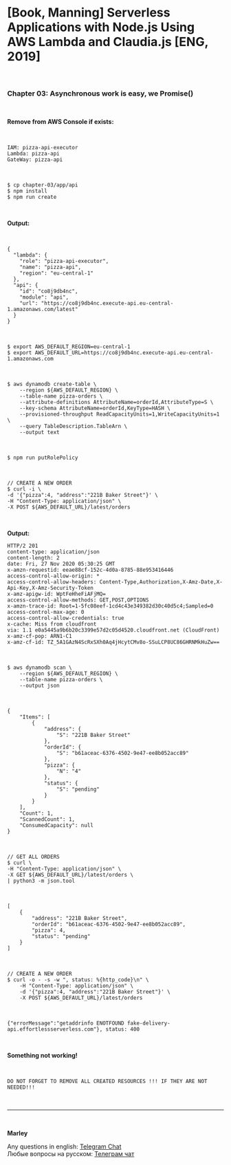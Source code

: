 # [Book, Manning] Serverless Applications with Node.js Using AWS Lambda and Claudia.js [ENG, 2019]

<br/>

### Chapter 03: Asynchronous work is easy, we Promise()

<br/>

**Remove from AWS Console if exists:**

<br/>

```
IAM: pizza-api-executor
Lambda: pizza-api
GateWay: pizza-api
```

<br/>

    $ cp chapter-03/app/api
    $ npm install
    $ npm run create

<br/>

**Output:**

<br/>

```
{
  "lambda": {
    "role": "pizza-api-executor",
    "name": "pizza-api",
    "region": "eu-central-1"
  },
  "api": {
    "id": "co8j9db4nc",
    "module": "api",
    "url": "https://co8j9db4nc.execute-api.eu-central-1.amazonaws.com/latest"
  }
}
```

<br/>

    $ export AWS_DEFAULT_REGION=eu-central-1
    $ export AWS_DEFAULT_URL=https://co8j9db4nc.execute-api.eu-central-1.amazonaws.com

<br/>

    $ aws dynamodb create-table \
        --region ${AWS_DEFAULT_REGION} \
        --table-name pizza-orders \
        --attribute-definitions AttributeName=orderId,AttributeType=S \
        --key-schema AttributeName=orderId,KeyType=HASH \
        --provisioned-throughput ReadCapacityUnits=1,WriteCapacityUnits=1 \
        --query TableDescription.TableArn \
        --output text

<br/>

    $ npm run putRolePolicy

<br/>

    // CREATE A NEW ORDER
    $ curl -i \
    -d '{"pizza":4, "address":"221B Baker Street"}' \
    -H "Content-Type: application/json" \
    -X POST ${AWS_DEFAULT_URL}/latest/orders

<br/>

**Output:**

```
HTTP/2 201
content-type: application/json
content-length: 2
date: Fri, 27 Nov 2020 05:30:25 GMT
x-amzn-requestid: eeae88cf-152c-4d0a-8785-88e953416446
access-control-allow-origin: *
access-control-allow-headers: Content-Type,Authorization,X-Amz-Date,X-Api-Key,X-Amz-Security-Token
x-amz-apigw-id: WptFeHheFiAFjMQ=
access-control-allow-methods: GET,POST,OPTIONS
x-amzn-trace-id: Root=1-5fc08eef-1cd4c43e349382d30c40d5c4;Sampled=0
access-control-max-age: 0
access-control-allow-credentials: true
x-cache: Miss from cloudfront
via: 1.1 e0a5445a9b6b20c3399e57d2c05d4520.cloudfront.net (CloudFront)
x-amz-cf-pop: ARN1-C1
x-amz-cf-id: TZ_5A1GAzN4ScRxSXh0Aq4jHcytCMv8o-SSuLCP8UC86GHRNMkHuZw==
```

<br/>

    $ aws dynamodb scan \
        --region ${AWS_DEFAULT_REGION} \
        --table-name pizza-orders \
        --output json

<br/>

```
{
    "Items": [
        {
            "address": {
                "S": "221B Baker Street"
            },
            "orderId": {
                "S": "b61aceac-6376-4502-9e47-ee8b052acc89"
            },
            "pizza": {
                "N": "4"
            },
            "status": {
                "S": "pending"
            }
        }
    ],
    "Count": 1,
    "ScannedCount": 1,
    "ConsumedCapacity": null
}
```

<br/>

    // GET ALL ORDERS
    $ curl \
    -H "Content-Type: application/json" \
    -X GET ${AWS_DEFAULT_URL}/latest/orders \
    | python3 -m json.tool

<br/>

```
[
    {
        "address": "221B Baker Street",
        "orderId": "b61aceac-6376-4502-9e47-ee8b052acc89",
        "pizza": 4,
        "status": "pending"
    }
]
```

<br/>

    // CREATE A NEW ORDER
    $ curl -o - -s -w ", status: %{http_code}\n" \
        -H "Content-Type: application/json" \
        -d '{"pizza":4, "address":"221B Baker Street"}' \
        -X POST ${AWS_DEFAULT_URL}/latest/orders

<br/>

```
{"errorMessage":"getaddrinfo ENOTFOUND fake-delivery-api.effortlessserverless.com"}, status: 400
```

<br/>

**Something not working!**

<br/>

```
DO NOT FORGET TO REMOVE ALL CREATED RESOURCES !!! IF THEY ARE NOT NEEDED!!!
```

<br/>

---

<br/>

**Marley**

Any questions in english: <a href="https://jsdev.org/chat/">Telegram Chat</a>  
Любые вопросы на русском: <a href="https://jsdev.ru/chat/">Телеграм чат</a>
